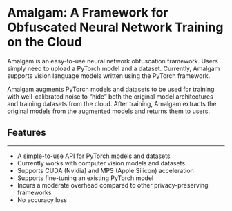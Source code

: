 # Amalgam: A Framework for Obfuscated Neural Network Training on the Cloud

Amalgam is an easy-to-use neural network obfuscation framework. Users simply need to upload a PyTorch model and a dataset. 
Currently, Amalgam supports vision language models written using the PyTorch framework.

Amalgam augments PyTorch models and datasets to be used for training with well-calibrated noise to “hide” both the original
model architectures and training datasets from the cloud.
After training, Amalgam extracts the original models from the augmented models and returns them to users.

## Features

---

- A simple-to-use API for PyTorch models and datasets
- Currently works with computer vision models and datasets
- Supports CUDA (Nvidia) and MPS (Apple Silicon) acceleration
- Supports fine-tuning an existing PyTorch model
- Incurs a moderate overhead compared to other privacy-preserving frameworks
- No accuracy loss
```
